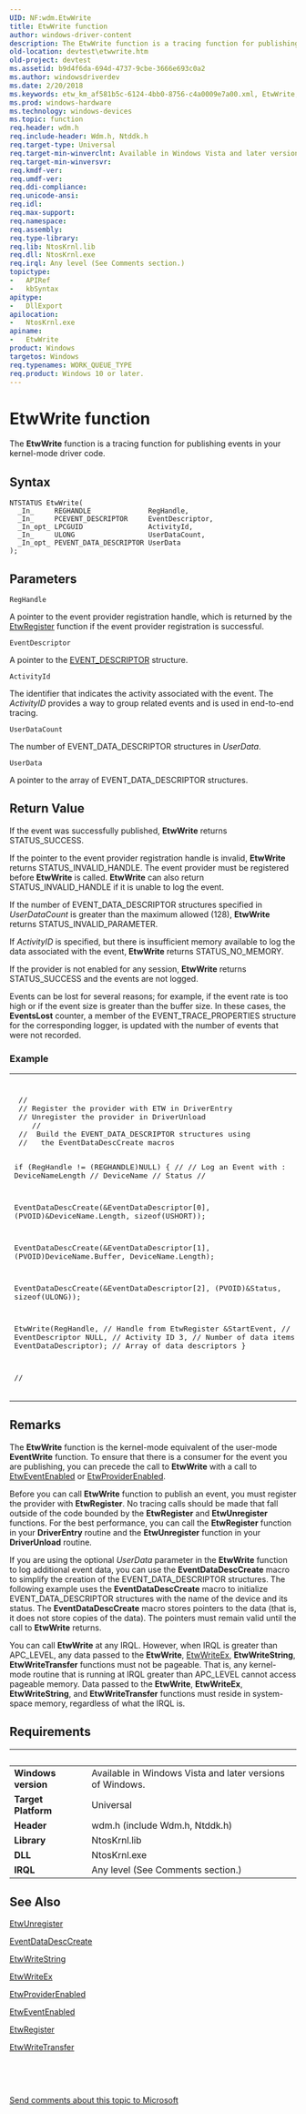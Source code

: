 ```yaml
---
UID: NF:wdm.EtwWrite
title: EtwWrite function
author: windows-driver-content
description: The EtwWrite function is a tracing function for publishing events in your kernel-mode driver code.
old-location: devtest\etwwrite.htm
old-project: devtest
ms.assetid: b9d4f6da-694d-4737-9cbe-3666e693c0a2
ms.author: windowsdriverdev
ms.date: 2/20/2018
ms.keywords: etw_km_af581b5c-6124-4bb0-8756-c4a0009e7a00.xml, EtwWrite, EtwWrite function [Driver Development Tools], devtest.etwwrite, wdm/EtwWrite
ms.prod: windows-hardware
ms.technology: windows-devices
ms.topic: function
req.header: wdm.h
req.include-header: Wdm.h, Ntddk.h
req.target-type: Universal
req.target-min-winverclnt: Available in Windows Vista and later versions of Windows.
req.target-min-winversvr: 
req.kmdf-ver: 
req.umdf-ver: 
req.ddi-compliance: 
req.unicode-ansi: 
req.idl: 
req.max-support: 
req.namespace: 
req.assembly: 
req.type-library: 
req.lib: NtosKrnl.lib
req.dll: NtosKrnl.exe
req.irql: Any level (See Comments section.)
topictype:
-	APIRef
-	kbSyntax
apitype:
-	DllExport
apilocation:
-	NtosKrnl.exe
apiname:
-	EtwWrite
product: Windows
targetos: Windows
req.typenames: WORK_QUEUE_TYPE
req.product: Windows 10 or later.
---
```



# EtwWrite function
The <b>EtwWrite</b> function is a tracing function for publishing events in your kernel-mode driver code.

## Syntax

````
NTSTATUS EtwWrite(
  _In_     REGHANDLE              RegHandle,
  _In_     PCEVENT_DESCRIPTOR     EventDescriptor,
  _In_opt_ LPCGUID                ActivityId,
  _In_     ULONG                  UserDataCount,
  _In_opt_ PEVENT_DATA_DESCRIPTOR UserData
);
````

## Parameters

`RegHandle`

A pointer to the event provider registration handle, which is returned by the <a href="..\wdm\nf-wdm-etwregister.md">EtwRegister</a> function if the event provider registration is successful.

`EventDescriptor`

A pointer to the <a href="https://msdn.microsoft.com/907e6c38-5eaa-49da-9dc0-d055dcc69d1a">EVENT_DESCRIPTOR</a> structure.

`ActivityId`

The identifier that indicates the activity associated with the event. The <i>ActivityID</i> provides a way to group related events and is used in end-to-end tracing.

`UserDataCount`

The number of EVENT_DATA_DESCRIPTOR structures in <i>UserData</i>.

`UserData`

A pointer to the array of EVENT_DATA_DESCRIPTOR structures.


## Return Value

If the event was successfully published, <b>EtwWrite</b> returns STATUS_SUCCESS.

If the pointer to the event provider registration handle is invalid, <b>EtwWrite</b> returns STATUS_INVALID_HANDLE. The event provider must be registered before <b>EtwWrite</b> is called. <b>EtwWrite</b> can also return STATUS_INVALID_HANDLE if it is unable to log the event.



If the number of EVENT_DATA_DESCRIPTOR structures specified in <i>UserDataCount</i> is greater than the maximum allowed (128), <b>EtwWrite</b> returns STATUS_INVALID_PARAMETER.

If <i>ActivityID</i> is specified, but there is insufficient memory available to log the data associated with the event, <b>EtwWrite</b> returns STATUS_NO_MEMORY.



If the provider is not enabled for any session, <b>EtwWrite</b> returns STATUS_SUCCESS and the events are not logged.





Events can be lost for several reasons; for example, if the event rate is too high or if the event size is greater than the buffer size. In these cases, the <b>EventsLost</b> counter, a member of the EVENT_TRACE_PROPERTIES structure for the corresponding logger, is updated with the number of events that were not recorded.



<h3><a id="example"></a><a id="EXAMPLE"></a>Example</h3>
<div class="code"><span codelanguage=""><table>
<tr>
<th></th>
</tr>
<tr>
<td>
<pre> 
 //
 // Register the provider with ETW in DriverEntry
 // Unregister the provider in DriverUnload 
    //
 //  Build the EVENT_DATA_DESCRIPTOR structures using 
 //   the EventDataDescCreate macros 
 
 if (RegHandle != (REGHANDLE)NULL) {
 //
 // Log an Event with : DeviceNameLength
 //                      DeviceName
 //                      Status
 //
 
 EventDataDescCreate(&amp;EventDataDescriptor[0],
                            (PVOID)&amp;DeviceName.Length,
 sizeof(USHORT));
 

 EventDataDescCreate(&amp;EventDataDescriptor[1],
                            (PVOID)DeviceName.Buffer,
 DeviceName.Length);
 
 EventDataDescCreate(&amp;EventDataDescriptor[2],
                            (PVOID)&amp;Status,
 sizeof(ULONG));
 
 EtwWrite(RegHandle,            // Handle from EtwRegister
                 &amp;StartEvent,          // EventDescriptor
                 NULL,                 // Activity ID
                 3,                    // Number of data items
 EventDataDescriptor); // Array of data descriptors
    }              

//</pre>
</td>
</tr>
</table></span></div>

## Remarks

The <b>EtwWrite</b> function is the kernel-mode equivalent of the user-mode <b>EventWrite</b> function. To ensure that there is a consumer for the event you are publishing, you can precede the call to <b>EtwWrite</b> with a call to <a href="..\wdm\nf-wdm-etweventenabled.md">EtwEventEnabled</a> or <a href="..\wdm\nf-wdm-etwproviderenabled.md">EtwProviderEnabled</a>. 

Before you can call <b>EtwWrite</b> function to publish an event, you must register the provider with <b>EtwRegister</b>. No tracing calls should be made that fall outside of the code bounded by the <b>EtwRegister</b> and <b>EtwUnregister</b> functions. For the best performance, you can call the <b>EtwRegister</b> function in your <b>DriverEntry</b> routine and the <b>EtwUnregister</b> function in your <b>DriverUnload</b> routine.

If you are using the optional <i>UserData</i> parameter in the <b>EtwWrite</b> function to log additional event data, you can use the <b>EventDataDescCreate</b> macro to simplify the creation of the EVENT_DATA_DESCRIPTOR structures. The following example uses the <b>EventDataDescCreate</b> macro to initialize EVENT_DATA_DESCRIPTOR structures with  the name of the device and its status. The <b>EventDataDescCreate</b> macro stores pointers to the data (that is, it does not store copies of the data). The pointers must remain valid until the call to <b>EtwWrite</b> returns.

You can call <b>EtwWrite</b> at any IRQL. However, when IRQL is greater than APC_LEVEL, any data passed to the <b>EtwWrite</b>, <a href="..\wdm\nf-wdm-etwwriteex.md">EtwWriteEx</a>, <b>EtwWriteString</b>, <b>EtwWriteTransfer</b> functions must not be pageable. That is, any kernel-mode routine that is running at IRQL greater than APC_LEVEL cannot access pageable memory.  Data passed to the <b>EtwWrite</b>, <b>EtwWriteEx</b>, <b>EtwWriteString</b>, and <b>EtwWriteTransfer</b> functions must reside in system-space memory, regardless of what the IRQL is.

## Requirements
| &nbsp; | &nbsp; |
| ---- |:---- |
| **Windows version** | Available in Windows Vista and later versions of Windows.  |
| **Target Platform** | Universal |
| **Header** | wdm.h (include Wdm.h, Ntddk.h) |
| **Library** | NtosKrnl.lib |
| **DLL** | NtosKrnl.exe |
| **IRQL** | Any level (See Comments section.) |

## See Also

<a href="..\wdm\nf-wdm-etwunregister.md">EtwUnregister</a>



<a href="http://go.microsoft.com/fwlink/p/?linkid=70404">EventDataDescCreate</a>



<a href="..\wdm\nf-wdm-etwwritestring.md">EtwWriteString</a>



<a href="..\wdm\nf-wdm-etwwriteex.md">EtwWriteEx</a>



<a href="..\wdm\nf-wdm-etwproviderenabled.md">EtwProviderEnabled</a>



<a href="..\wdm\nf-wdm-etweventenabled.md">EtwEventEnabled</a>



<a href="..\wdm\nf-wdm-etwregister.md">EtwRegister</a>



<a href="..\wdm\nf-wdm-etwwritetransfer.md">EtwWriteTransfer</a>



 

 

<a href="mailto:wsddocfb@microsoft.com?subject=Documentation%20feedback [devtest\devtest]:%20EtwWrite function%20 RELEASE:%20(2/20/2018)&amp;body=%0A%0APRIVACY STATEMENT%0A%0AWe use your feedback to improve the documentation. We don't use your email address for any other purpose, and we'll remove your email address from our system after the issue that you're reporting is fixed. While we're working to fix this issue, we might send you an email message to ask for more info. Later, we might also send you an email message to let you know that we've addressed your feedback.%0A%0AFor more info about Microsoft's privacy policy, see http://privacy.microsoft.com/en-us/default.aspx." title="Send comments about this topic to Microsoft">Send comments about this topic to Microsoft</a>